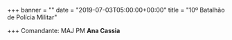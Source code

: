 +++
banner = ""
date = "2019-07-03T05:00:00+00:00"
title = "10º Batalhão de Polícia Militar"

+++
Comandante: MAJ PM **Ana Cassia** 